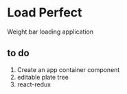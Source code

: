 # Load Perfect

Weight bar loading application

## to do

1. Create an app container component
1. editable plate tree
1. react-redux